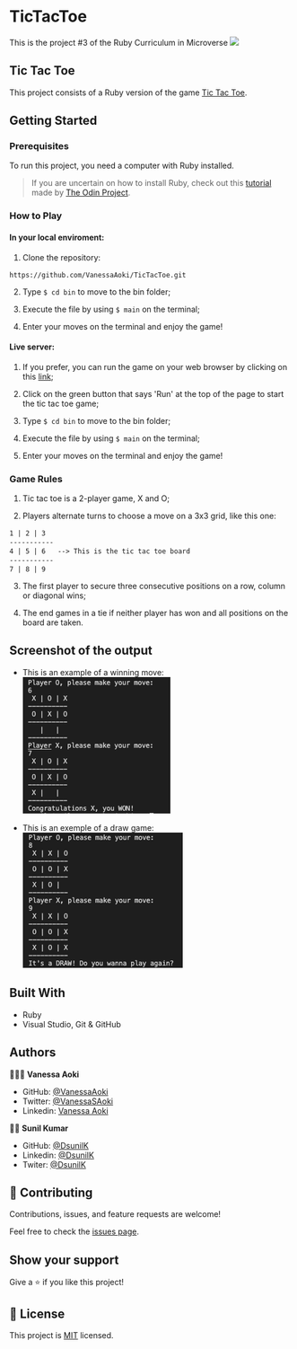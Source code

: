 # TicTacToe
This is the project #3 of the Ruby Curriculum in Microverse
![](https://img.shields.io/badge/Microverse-blueviolet)


## Tic Tac Toe

This project consists of a Ruby version of the game [Tic Tac Toe](https://en.wikipedia.org/wiki/Tic-tac-toe).

## Getting Started

### Prerequisites
To run this project, you need a computer with Ruby installed.
> If you are uncertain on how to install Ruby, check out this [tutorial](https://www.theodinproject.com/courses/ruby-programming/lessons/installing-ruby-ruby-programming) made by [The Odin Project](https://www.theodinproject.com/about).

### How to Play
#### In your local enviroment:

1. Clone the repository:
```
https://github.com/VanessaAoki/TicTacToe.git
```
2. Type  `$ cd bin` to move to the bin folder;

3. Execute the file by using `$ main` on the terminal;

4. Enter your moves on the terminal and enjoy the game!

#### Live server:

1. If you prefer, you can run the game on your web browser by clicking on this [link](https://repl.it/@VanessaAoki/TicTacToe#bin/main.rb);

2. Click on the green button that says 'Run' at the top of the page to start the tic tac toe game;

3. Type  `$ cd bin` to move to the bin folder;

4. Execute the file by using `$ main` on the terminal;

5. Enter your moves on the terminal and enjoy the game!


### Game Rules

1. Tic tac toe is a 2-player game, X and O;

2. Players alternate turns to choose a move on a 3x3 grid, like this one:
```
1 | 2 | 3
-----------
4 | 5 | 6	--> This is the tic tac toe board
-----------
7 | 8 | 9 
```
3. The first player to secure three consecutive positions on a row, column or diagonal wins;

4. The end games in a tie if neither player has won and all positions on the board are taken.

## Screenshot of the output

- This is an example of a winning move:
![screenshot](./screen_shots/win.png)

- This is an exemple of a draw game:
![screenshot](./screen_shots/draw.png)


## Built With

- Ruby
- Visual Studio, Git & GitHub


## Authors

👩🏼‍💻 **Vanessa Aoki**

- GitHub: [@VanessaAoki](https://github.com/VanessaAoki)
- Twitter: [@VanessaSAoki](https://twitter.com/VanessaSAoki)
- Linkedin: [Vanessa Aoki](https://www.linkedin.com/in/vanessasaoki/)


🧑‍💻 **Sunil Kumar**

- GitHub: [@DsunilK](https://github.com/DsunilK)
- Linkedin: [@DsunilK](https://www.linkedin.com/in/dsunilk/)
- Twiter: [@DsunilK](https://twitter.com/D_sunil_K)


## 🤝 Contributing

Contributions, issues, and feature requests are welcome!

Feel free to check the [issues page](https://github.com/VanessaAoki/TicTacToe/issues).


## Show your support

Give a ⭐️ if you like this project!


## 📝 License

This project is [MIT](./LICENSE) licensed.